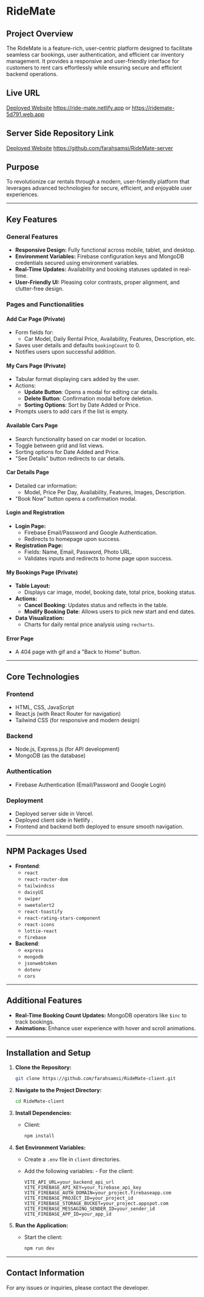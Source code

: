 # RideMate

## Project Overview

The RideMate is a feature-rich, user-centric platform designed to facilitate seamless car bookings, user authentication, and efficient car inventory management. It provides a responsive and user-friendly interface for customers to rent cars effortlessly while ensuring secure and efficient backend operations.

## Live URL

[Deployed Website](https://ride-mate.netlify.app) https://ride-mate.netlify.app or https://ridemate-5d791.web.app

## Server Side Repository Link

[Deployed Website](https://github.com/farahsamsi/RideMate-server) https://github.com/farahsamsi/RideMate-server

## Purpose

To revolutionize car rentals through a modern, user-friendly platform that leverages advanced technologies for secure, efficient, and enjoyable user experiences.

---

## Key Features

### General Features

- **Responsive Design:** Fully functional across mobile, tablet, and desktop.
- **Environment Variables:** Firebase configuration keys and MongoDB credentials secured using environment variables.
- **Real-Time Updates:** Availability and booking statuses updated in real-time.
- **User-Friendly UI:** Pleasing color contrasts, proper alignment, and clutter-free design.

### Pages and Functionalities

#### **Add Car Page** (Private)

- Form fields for:
  - Car Model, Daily Rental Price, Availability, Features, Description, etc.
- Saves user details and defaults `bookingCount` to 0.
- Notifies users upon successful addition.

#### **My Cars Page** (Private)

- Tabular format displaying cars added by the user.
- Actions:
  - **Update Button**: Opens a modal for editing car details.
  - **Delete Button**: Confirmation modal before deletion.
  - **Sorting Options**: Sort by Date Added or Price.
- Prompts users to add cars if the list is empty.

#### **Available Cars Page**

- Search functionality based on car model or location.
- Toggle between grid and list views.
- Sorting options for Date Added and Price.
- "See Details" button redirects to car details.

#### **Car Details Page**

- Detailed car information:
  - Model, Price Per Day, Availability, Features, Images, Description.
- "Book Now" button opens a confirmation modal.

#### **Login and Registration**

- **Login Page:**
  - Firebase Email/Password and Google Authentication.
  - Redirects to homepage upon success.
- **Registration Page:**
  - Fields: Name, Email, Password, Photo URL.
  - Validates inputs and redirects to home page upon success.

#### **My Bookings Page** (Private)

- **Table Layout:**
  - Displays car image, model, booking date, total price, booking status.
- **Actions:**
  - **Cancel Booking**: Updates status and reflects in the table.
  - **Modify Booking Date**: Allows users to pick new start and end dates.
- **Data Visualization:**
  - Charts for daily rental price analysis using `recharts`.

#### **Error Page**

- A 404 page with gif and a "Back to Home" button.

---

## Core Technologies

### Frontend

- HTML, CSS, JavaScript
- React.js (with React Router for navigation)
- Tailwind CSS (for responsive and modern design)

### Backend

- Node.js, Express.js (for API development)
- MongoDB (as the database)

### Authentication

- Firebase Authentication (Email/Password and Google Login)

### Deployment

- Deployed server side in Vercel.
- Deployed client side in Netlify .
- Frontend and backend both deployed to ensure smooth navigation.

---

## NPM Packages Used

- **Frontend**:
  - `react`
  - `react-router-dom`
  - `tailwindcss`
  - `daisyUI`
  - `swiper`
  - `sweetalert2`
  - `react-toastify`
  - `react-rating-stars-component`
  - `react-icons`
  - `lottie-react`
  - `firebase`
- **Backend**:
  - `express`
  - `mongodb`
  - `jsonwebtoken`
  - `dotenv`
  - `cors`

---

## Additional Features

- **Real-Time Booking Count Updates:** MongoDB operators like `$inc` to track bookings.
- **Animations:** Enhance user experience with hover and scroll animations.

---

## Installation and Setup

1.  **Clone the Repository:**

    ```bash
    git clone https://github.com/farahsamsi/RideMate-client.git
    ```

2.  **Navigate to the Project Directory:**

    ```bash
    cd RideMate-client
    ```

3.  **Install Dependencies:**

    - Client:
      ```bash
      npm install
      ```

4.  **Set Environment Variables:**

    - Create a `.env` file in `client` directories.
    - Add the following variables: - For the client:

      ```env
      VITE_API_URL=your_backend_api_url
      VITE_FIREBASE_API_KEY=your_firebase_api_key
      VITE_FIREBASE_AUTH_DOMAIN=your_project.firebaseapp.com
      VITE_FIREBASE_PROJECT_ID=your_project_id
      VITE_FIREBASE_STORAGE_BUCKET=your_project.appspot.com
      VITE_FIREBASE_MESSAGING_SENDER_ID=your_sender_id
      VITE_FIREBASE_APP_ID=your_app_id
      ```

5.  **Run the Application:**

    - Start the client:
      ```bash
      npm run dev
      ```

---

## Contact Information

For any issues or inquiries, please contact the developer.
